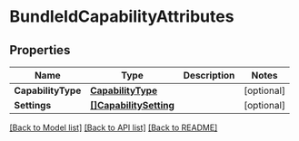 # BundleIdCapabilityAttributes

## Properties

Name | Type | Description | Notes
------------ | ------------- | ------------- | -------------
**CapabilityType** | [**CapabilityType**](CapabilityType.md) |  | [optional] 
**Settings** | [**[]CapabilitySetting**](CapabilitySetting.md) |  | [optional] 

[[Back to Model list]](../README.md#documentation-for-models) [[Back to API list]](../README.md#documentation-for-api-endpoints) [[Back to README]](../README.md)


